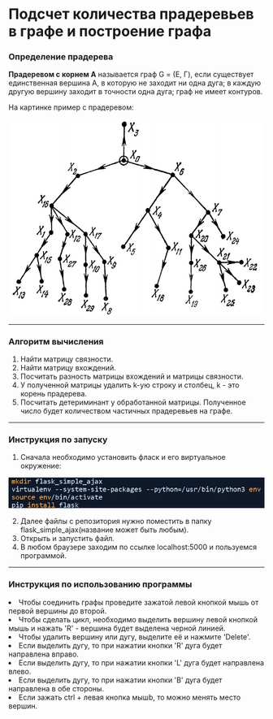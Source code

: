 # Подсчет количества прадеревьев в графе и построение графа #

### Определение прадерева ###
**Прадеревом с корнем A** называется граф G = (E, Г), если существует единственная вершина А, в которую не заходит ни одна дуга; в каждую другую вершину заходит в точности одна дуга; граф не имеет контуров.

На картинке пример с прадеревом:

![Image alt](https://github.com/samvel63/recount_of_great_trees/raw/master/images/img1.jpg)

***

### Алгоритм вычисления ###

1. Найти матрицу связности.
2. Найти матрицу вхождений.
3. Посчитать разность матрицы вхождений и матрицы связности.
4. У полученной матрицы удалить k-ую строку и столбец, k - это корень прадерева.
5. Посчитать детериминант у обработанной матрицы.
Полученное число будет количеством частичных прадеревьев на графе.

***
### Инструкция по запуску ###

1. Сначала необходимо установить фласк и его виртуальное окружение:

![Image alt](https://github.com/samvel63/recount_of_great_trees/raw/master/images/img2.jpg)

2. Далее файлы с репозитория нужно поместить в папку flask_simple_ajax(название может быть любым).
3. Открыть и запустить файл.
4. В любом браузере заходим по ссылке localhost:5000 и пользуемся программой.

***
### Инструкция по использованию программы ###

<li>Чтобы соединить графы проведите зажатой левой кнопкой мышь от первой вершины до второй.
<li>Чтобы сделать цикл, необходимо выделить вершину левой кнопкой мышь и нажать 'R' - вершина будет выделена черной линией.
<li>Чтобы удалить вершину или дугу, выделите её и нажмите 'Delete'.
<li>Если выделить дугу, то при нажатии кнопки 'R' дуга будет направлена вправо.
<li>Если выделить дугу, то при нажатии кнопки 'L' дуга будет направлена влево.
<li>Если выделить дугу, то при нажатии кнопки 'B' дуга будет направлена в обе стороны.
<li>Если зажать ctrl + левая кнопка мышb, то можно менять место вершин.